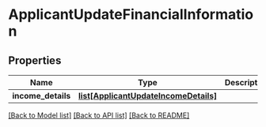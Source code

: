 # ApplicantUpdateFinancialInformation

## Properties
Name | Type | Description | Notes
------------ | ------------- | ------------- | -------------
**income_details** | [**list[ApplicantUpdateIncomeDetails]**](ApplicantUpdateIncomeDetails.md) |  | [optional] 

[[Back to Model list]](../README.md#documentation-for-models) [[Back to API list]](../README.md#documentation-for-api-endpoints) [[Back to README]](../README.md)

